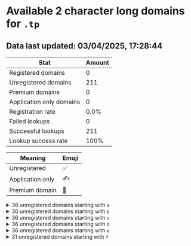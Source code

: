 # Available 2 character long domains for `.tp`

## Data last updated: 03/04/2025, 17:28:44

|Stat|Amount|
|--|--|
|Registered domains|0|
|Unregistered domains|211|
|Premium domains|0|
|Application only domains|0|
|Registration rate|0.0%|
|Failed lookups|0|
|Successful lookups|211|
|Lookup success rate|100%|


|Meaning|Emoji|
|--|--|
|Unregistered|:white_check_mark:|
|Application only|:writing_hand:|
|Premium domain|:gem:|

<details>
<summary>36 unregistered domains starting with <bold><code>a</code></bold></summary>

|Type|Domain|
|--|--|
|:white_check_mark:|`a0.tp`|
|:white_check_mark:|`a1.tp`|
|:white_check_mark:|`a2.tp`|
|:white_check_mark:|`a3.tp`|
|:white_check_mark:|`a4.tp`|
|:white_check_mark:|`a5.tp`|
|:white_check_mark:|`a6.tp`|
|:white_check_mark:|`a7.tp`|
|:white_check_mark:|`a8.tp`|
|:white_check_mark:|`a9.tp`|
|:white_check_mark:|`aa.tp`|
|:white_check_mark:|`ab.tp`|
|:white_check_mark:|`ac.tp`|
|:white_check_mark:|`ad.tp`|
|:white_check_mark:|`ae.tp`|
|:white_check_mark:|`af.tp`|
|:white_check_mark:|`ag.tp`|
|:white_check_mark:|`ah.tp`|
|:white_check_mark:|`ai.tp`|
|:white_check_mark:|`aj.tp`|
|:white_check_mark:|`ak.tp`|
|:white_check_mark:|`al.tp`|
|:white_check_mark:|`am.tp`|
|:white_check_mark:|`an.tp`|
|:white_check_mark:|`ao.tp`|
|:white_check_mark:|`ap.tp`|
|:white_check_mark:|`aq.tp`|
|:white_check_mark:|`ar.tp`|
|:white_check_mark:|`as.tp`|
|:white_check_mark:|`at.tp`|
|:white_check_mark:|`au.tp`|
|:white_check_mark:|`av.tp`|
|:white_check_mark:|`aw.tp`|
|:white_check_mark:|`ax.tp`|
|:white_check_mark:|`ay.tp`|
|:white_check_mark:|`az.tp`|
</details>
<details>
<summary>36 unregistered domains starting with <bold><code>b</code></bold></summary>

|Type|Domain|
|--|--|
|:white_check_mark:|`b0.tp`|
|:white_check_mark:|`b1.tp`|
|:white_check_mark:|`b2.tp`|
|:white_check_mark:|`b3.tp`|
|:white_check_mark:|`b4.tp`|
|:white_check_mark:|`b5.tp`|
|:white_check_mark:|`b6.tp`|
|:white_check_mark:|`b7.tp`|
|:white_check_mark:|`b8.tp`|
|:white_check_mark:|`b9.tp`|
|:white_check_mark:|`ba.tp`|
|:white_check_mark:|`bb.tp`|
|:white_check_mark:|`bc.tp`|
|:white_check_mark:|`bd.tp`|
|:white_check_mark:|`be.tp`|
|:white_check_mark:|`bf.tp`|
|:white_check_mark:|`bg.tp`|
|:white_check_mark:|`bh.tp`|
|:white_check_mark:|`bi.tp`|
|:white_check_mark:|`bj.tp`|
|:white_check_mark:|`bk.tp`|
|:white_check_mark:|`bl.tp`|
|:white_check_mark:|`bm.tp`|
|:white_check_mark:|`bn.tp`|
|:white_check_mark:|`bo.tp`|
|:white_check_mark:|`bp.tp`|
|:white_check_mark:|`bq.tp`|
|:white_check_mark:|`br.tp`|
|:white_check_mark:|`bs.tp`|
|:white_check_mark:|`bt.tp`|
|:white_check_mark:|`bu.tp`|
|:white_check_mark:|`bv.tp`|
|:white_check_mark:|`bw.tp`|
|:white_check_mark:|`bx.tp`|
|:white_check_mark:|`by.tp`|
|:white_check_mark:|`bz.tp`|
</details>
<details>
<summary>36 unregistered domains starting with <bold><code>c</code></bold></summary>

|Type|Domain|
|--|--|
|:white_check_mark:|`c0.tp`|
|:white_check_mark:|`c1.tp`|
|:white_check_mark:|`c2.tp`|
|:white_check_mark:|`c3.tp`|
|:white_check_mark:|`c4.tp`|
|:white_check_mark:|`c5.tp`|
|:white_check_mark:|`c6.tp`|
|:white_check_mark:|`c7.tp`|
|:white_check_mark:|`c8.tp`|
|:white_check_mark:|`c9.tp`|
|:white_check_mark:|`ca.tp`|
|:white_check_mark:|`cb.tp`|
|:white_check_mark:|`cc.tp`|
|:white_check_mark:|`cd.tp`|
|:white_check_mark:|`ce.tp`|
|:white_check_mark:|`cf.tp`|
|:white_check_mark:|`cg.tp`|
|:white_check_mark:|`ch.tp`|
|:white_check_mark:|`ci.tp`|
|:white_check_mark:|`cj.tp`|
|:white_check_mark:|`ck.tp`|
|:white_check_mark:|`cl.tp`|
|:white_check_mark:|`cm.tp`|
|:white_check_mark:|`cn.tp`|
|:white_check_mark:|`co.tp`|
|:white_check_mark:|`cp.tp`|
|:white_check_mark:|`cq.tp`|
|:white_check_mark:|`cr.tp`|
|:white_check_mark:|`cs.tp`|
|:white_check_mark:|`ct.tp`|
|:white_check_mark:|`cu.tp`|
|:white_check_mark:|`cv.tp`|
|:white_check_mark:|`cw.tp`|
|:white_check_mark:|`cx.tp`|
|:white_check_mark:|`cy.tp`|
|:white_check_mark:|`cz.tp`|
</details>
<details>
<summary>36 unregistered domains starting with <bold><code>d</code></bold></summary>

|Type|Domain|
|--|--|
|:white_check_mark:|`d0.tp`|
|:white_check_mark:|`d1.tp`|
|:white_check_mark:|`d2.tp`|
|:white_check_mark:|`d3.tp`|
|:white_check_mark:|`d4.tp`|
|:white_check_mark:|`d5.tp`|
|:white_check_mark:|`d6.tp`|
|:white_check_mark:|`d7.tp`|
|:white_check_mark:|`d8.tp`|
|:white_check_mark:|`d9.tp`|
|:white_check_mark:|`da.tp`|
|:white_check_mark:|`db.tp`|
|:white_check_mark:|`dc.tp`|
|:white_check_mark:|`dd.tp`|
|:white_check_mark:|`de.tp`|
|:white_check_mark:|`df.tp`|
|:white_check_mark:|`dg.tp`|
|:white_check_mark:|`dh.tp`|
|:white_check_mark:|`di.tp`|
|:white_check_mark:|`dj.tp`|
|:white_check_mark:|`dk.tp`|
|:white_check_mark:|`dl.tp`|
|:white_check_mark:|`dm.tp`|
|:white_check_mark:|`dn.tp`|
|:white_check_mark:|`do.tp`|
|:white_check_mark:|`dp.tp`|
|:white_check_mark:|`dq.tp`|
|:white_check_mark:|`dr.tp`|
|:white_check_mark:|`ds.tp`|
|:white_check_mark:|`dt.tp`|
|:white_check_mark:|`du.tp`|
|:white_check_mark:|`dv.tp`|
|:white_check_mark:|`dw.tp`|
|:white_check_mark:|`dx.tp`|
|:white_check_mark:|`dy.tp`|
|:white_check_mark:|`dz.tp`|
</details>
<details>
<summary>36 unregistered domains starting with <bold><code>e</code></bold></summary>

|Type|Domain|
|--|--|
|:white_check_mark:|`e0.tp`|
|:white_check_mark:|`e1.tp`|
|:white_check_mark:|`e2.tp`|
|:white_check_mark:|`e3.tp`|
|:white_check_mark:|`e4.tp`|
|:white_check_mark:|`e5.tp`|
|:white_check_mark:|`e6.tp`|
|:white_check_mark:|`e7.tp`|
|:white_check_mark:|`e8.tp`|
|:white_check_mark:|`e9.tp`|
|:white_check_mark:|`ea.tp`|
|:white_check_mark:|`eb.tp`|
|:white_check_mark:|`ec.tp`|
|:white_check_mark:|`ed.tp`|
|:white_check_mark:|`ee.tp`|
|:white_check_mark:|`ef.tp`|
|:white_check_mark:|`eg.tp`|
|:white_check_mark:|`eh.tp`|
|:white_check_mark:|`ei.tp`|
|:white_check_mark:|`ej.tp`|
|:white_check_mark:|`ek.tp`|
|:white_check_mark:|`el.tp`|
|:white_check_mark:|`em.tp`|
|:white_check_mark:|`en.tp`|
|:white_check_mark:|`eo.tp`|
|:white_check_mark:|`ep.tp`|
|:white_check_mark:|`eq.tp`|
|:white_check_mark:|`er.tp`|
|:white_check_mark:|`es.tp`|
|:white_check_mark:|`et.tp`|
|:white_check_mark:|`eu.tp`|
|:white_check_mark:|`ev.tp`|
|:white_check_mark:|`ew.tp`|
|:white_check_mark:|`ex.tp`|
|:white_check_mark:|`ey.tp`|
|:white_check_mark:|`ez.tp`|
</details>
<details>
<summary>31 unregistered domains starting with <bold><code>f</code></bold></summary>

|Type|Domain|
|--|--|
|:white_check_mark:|`f0.tp`|
|:white_check_mark:|`f1.tp`|
|:white_check_mark:|`f2.tp`|
|:white_check_mark:|`f3.tp`|
|:white_check_mark:|`f4.tp`|
|:white_check_mark:|`fa.tp`|
|:white_check_mark:|`fb.tp`|
|:white_check_mark:|`fc.tp`|
|:white_check_mark:|`fd.tp`|
|:white_check_mark:|`fe.tp`|
|:white_check_mark:|`ff.tp`|
|:white_check_mark:|`fg.tp`|
|:white_check_mark:|`fh.tp`|
|:white_check_mark:|`fi.tp`|
|:white_check_mark:|`fj.tp`|
|:white_check_mark:|`fk.tp`|
|:white_check_mark:|`fl.tp`|
|:white_check_mark:|`fm.tp`|
|:white_check_mark:|`fn.tp`|
|:white_check_mark:|`fo.tp`|
|:white_check_mark:|`fp.tp`|
|:white_check_mark:|`fq.tp`|
|:white_check_mark:|`fr.tp`|
|:white_check_mark:|`fs.tp`|
|:white_check_mark:|`ft.tp`|
|:white_check_mark:|`fu.tp`|
|:white_check_mark:|`fv.tp`|
|:white_check_mark:|`fw.tp`|
|:white_check_mark:|`fx.tp`|
|:white_check_mark:|`fy.tp`|
|:white_check_mark:|`fz.tp`|
</details>